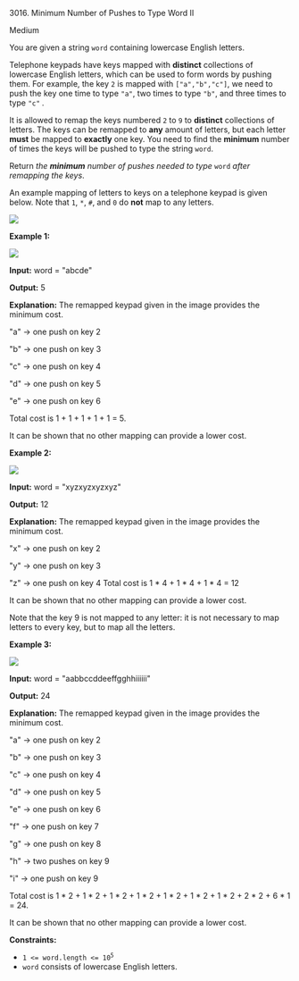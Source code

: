 3016\. Minimum Number of Pushes to Type Word II

Medium

You are given a string `word` containing lowercase English letters.

Telephone keypads have keys mapped with **distinct** collections of lowercase English letters, which can be used to form words by pushing them. For example, the key `2` is mapped with `["a","b","c"]`, we need to push the key one time to type `"a"`, two times to type `"b"`, and three times to type `"c"` _._

It is allowed to remap the keys numbered `2` to `9` to **distinct** collections of letters. The keys can be remapped to **any** amount of letters, but each letter **must** be mapped to **exactly** one key. You need to find the **minimum** number of times the keys will be pushed to type the string `word`.

Return _the **minimum** number of pushes needed to type_ `word` _after remapping the keys_.

An example mapping of letters to keys on a telephone keypad is given below. Note that `1`, `*`, `#`, and `0` do **not** map to any letters.

![](https://assets.leetcode.com/uploads/2023/12/26/keypaddesc.png)

**Example 1:**

![](https://assets.leetcode.com/uploads/2023/12/26/keypadv1e1.png)

**Input:** word = "abcde"

**Output:** 5

**Explanation:** The remapped keypad given in the image provides the minimum cost. 

"a" -> one push on key 2 

"b" -> one push on key 3 

"c" -> one push on key 4 

"d" -> one push on key 5 

"e" -> one push on key 6 

Total cost is 1 + 1 + 1 + 1 + 1 = 5. 

It can be shown that no other mapping can provide a lower cost.

**Example 2:**

![](https://assets.leetcode.com/uploads/2023/12/26/keypadv2e2.png)

**Input:** word = "xyzxyzxyzxyz"

**Output:** 12

**Explanation:** The remapped keypad given in the image provides the minimum cost. 

"x" -> one push on key 2 

"y" -> one push on key 3 

"z" -> one push on key 4 Total cost is 1 * 4 + 1 * 4 + 1 * 4 = 12 

It can be shown that no other mapping can provide a lower cost. 

Note that the key 9 is not mapped to any letter: it is not necessary to map letters to every key, but to map all the letters.

**Example 3:**

![](https://assets.leetcode.com/uploads/2023/12/27/keypadv2.png)

**Input:** word = "aabbccddeeffgghhiiiiii"

**Output:** 24

**Explanation:** The remapped keypad given in the image provides the minimum cost. 

"a" -> one push on key 2 

"b" -> one push on key 3 

"c" -> one push on key 4 

"d" -> one push on key 5 

"e" -> one push on key 6 

"f" -> one push on key 7 

"g" -> one push on key 8 

"h" -> two pushes on key 9 

"i" -> one push on key 9 

Total cost is 1 * 2 + 1 * 2 + 1 * 2 + 1 * 2 + 1 * 2 + 1 * 2 + 1 * 2 + 2 * 2 + 6 * 1 = 24.

It can be shown that no other mapping can provide a lower cost.

**Constraints:**

*   <code>1 <= word.length <= 10<sup>5</sup></code>
*   `word` consists of lowercase English letters.
